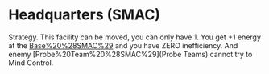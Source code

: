 # Headquarters (SMAC)

Strategy.
This facility can be moved, you can only have 1. You get +1 energy at the [Base%20%28SMAC%29](base) and you have ZERO inefficiency. And enemy [Probe%20Team%20%28SMAC%29](Probe Teams) cannot try to Mind Control.